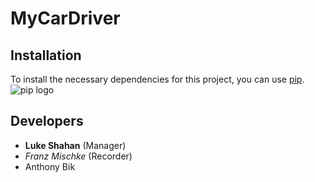 # MyCarDriver

## Installation

To install the necessary dependencies for this project, you can use [pip](https://pypi.org/project/pip/).  
![pip logo]([https://pypi.org/static/images/logo-large.9f732b5f.svg](https://pypi.org/static/images/logo-large.9f732b5f.svg))

## Developers

- **Luke Shahan** (Manager)
- *Franz Mischke* (Recorder)
- Anthony Bik
